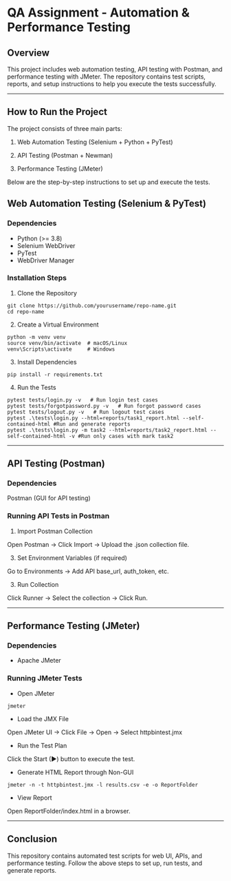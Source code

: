 # QA Assignment - Automation & Performance Testing

## Overview

This project includes web automation testing, API testing with Postman, and performance testing with JMeter. The repository contains test scripts, reports, and setup instructions to help you execute the tests successfully.

___

## How to Run the Project

The project consists of three main parts:

1. Web Automation Testing (Selenium + Python + PyTest)

2. API Testing (Postman + Newman)

3. Performance Testing (JMeter)

Below are the step-by-step instructions to set up and execute the tests.

## Web Automation Testing (Selenium & PyTest)

### Dependencies
- Python (>= 3.8)
- Selenium WebDriver
- PyTest
- WebDriver Manager

### Installation Steps

1. Clone the Repository
```
git clone https://github.com/yourusername/repo-name.git
cd repo-name
```
2. Create a Virtual Environment
```
python -m venv venv
source venv/bin/activate  # macOS/Linux
venv\Scripts\activate     # Windows
```
3. Install Dependencies
```
pip install -r requirements.txt
```

4. Run the Tests
```
pytest tests/login.py -v   # Run login test cases
pytest tests/forgotpassword.py -v   # Run forgot password cases
pytest tests/logout.py -v   # Run logout test cases
pytest .\tests\login.py --html=reports/task1_report.html --self-contained-html #Run and generate reports
pytest .\tests\login.py -m task2 --html=reports/task2_report.html --self-contained-html -v #Run only cases with mark task2
```
---

## API Testing (Postman)

### Dependencies

Postman (GUI for API testing)

### Running API Tests in Postman

1. Import Postman Collection

Open Postman → Click Import → Upload the .json collection file.

3. Set Environment Variables (if required)

Go to Environments → Add API base_url, auth_token, etc.

3. Run Collection

Click Runner → Select the collection → Click Run.

---

## Performance Testing (JMeter)

### Dependencies

- Apache JMeter

### Running JMeter Tests
- Open JMeter
```
jmeter
```

- Load the JMX File

Open JMeter UI → Click File → Open → Select httpbintest.jmx

- Run the Test Plan

Click the Start (▶) button to execute the test.

- Generate HTML Report through Non-GUI
```
jmeter -n -t httpbintest.jmx -l results.csv -e -o ReportFolder
```

- View Report

Open ReportFolder/index.html in a browser.

---
## Conclusion

This repository contains automated test scripts for web UI, APIs, and performance testing. Follow the above steps to set up, run tests, and generate reports.
